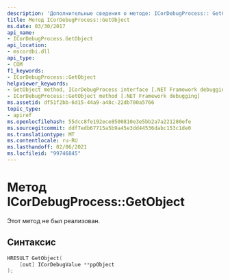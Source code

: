 ```yaml
---
description: 'Дополнительные сведения о методе: ICorDebugProcess:: GetObject'
title: Метод ICorDebugProcess::GetObject
ms.date: 03/30/2017
api_name:
- ICorDebugProcess.GetObject
api_location:
- mscordbi.dll
api_type:
- COM
f1_keywords:
- ICorDebugProcess::GetObject
helpviewer_keywords:
- GetObject method, ICorDebugProcess interface [.NET Framework debugging]
- ICorDebugProcess::GetObject method [.NET Framework debugging]
ms.assetid: df51f2bb-6d15-44a9-a48c-22db700a5766
topic_type:
- apiref
ms.openlocfilehash: 55dcc8fe192ece8500810e3e5bb2a7a221280efe
ms.sourcegitcommit: ddf7edb67715a5b9a45e3dd44536dabc153c1de0
ms.translationtype: MT
ms.contentlocale: ru-RU
ms.lasthandoff: 02/06/2021
ms.locfileid: "99746845"
---
```

# <a name="icordebugprocessgetobject-method"></a>Метод ICorDebugProcess::GetObject

Этот метод не был реализован.  
  
## <a name="syntax"></a>Синтаксис  
  
```cpp  
HRESULT GetObject(  
    [out] ICorDebugValue **ppObject  
);  
```
